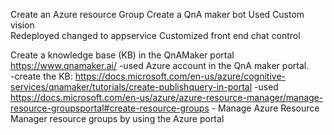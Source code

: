Create an Azure resource Group 
Create a QnA maker bot 
Used Custom vision  
Redeployed changed to appservice 
Customized front end chat control





Create a knowledge base (KB) in the QnAMaker portal https://www.qnamaker.ai/ 
-used Azure account in the QnA maker portal.  
-create the KB:  https://docs.microsoft.com/en-us/azure/cognitive-services/qnamaker/tutorials/create-publishquery-in-portal 
-used https://docs.microsoft.com/en-us/azure/azure-resource-manager/manage-resource-groupsportal#create-resource-groups - Manage Azure Resource Manager resource groups by using the Azure portal
